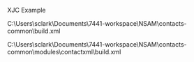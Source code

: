 XJC Example

C:\Users\sclark\Documents\7441-workspace\NSAM\contacts-common\build.xml

<property name="module.schema.contactxml" location="modules/contactxml"/>

<target name="genxml" description="Generate Java stub code from schemas" depends="-init">
	<subant buildpath="${module.schema.contactxml}" inheritall="true" target="genxml" failonerror="false"/>
</target>
<target name="compile" description="Compile source code" depends="-init">
	<antcall target="-execute-target">
		<param name="target_param" value="compile"/>
	</antcall>
</target>

C:\Users\sclark\Documents\7441-workspace\NSAM\contacts-common\modules\contactxml\build.xml

<target name="genxml" description="Generate Java stub code from schemas" depends="resolve">
	<xjc extension="true" binding="${schema.dir}/${schema.contact.xml}/schema11-bindings.xml" destdir="${gensrc.dir}" schema="${schema.dir}/${schema.contact.xml}/MIW-CONTACT/1.2/miw_contact.xsd"/>
</target>

<target name="compile" depends="genxml">
	<javac destdir="${build.dir}" debug="true" target="1.7" source="1.7" srcdir="${src.dir}:${gensrc.dir}" includeantruntime="false">
		<classpath refid="build.classpath"/>
	</javac>
</target>

